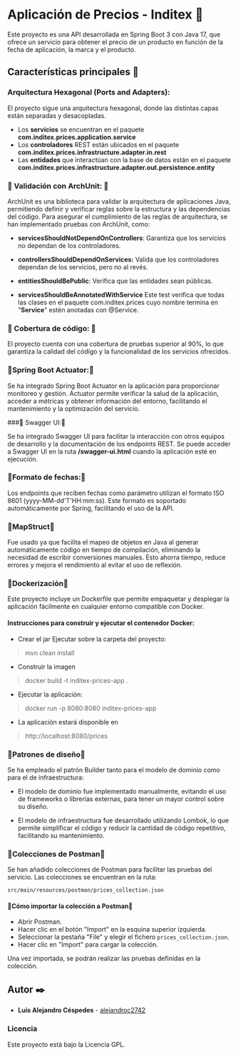 # Aplicación de Precios - Inditex 📢
Este proyecto es una API desarrollada en Spring Boot 3 con Java 17, que ofrece un servicio para obtener el precio de un producto en función de la fecha de aplicación, la marca y el producto.

## Características principales 🚀
### Arquitectura Hexagonal (Ports and Adapters): 

El proyecto sigue una arquitectura hexagonal, donde las distintas capas están separadas y desacopladas.
- Los **servicios** se encuentran en el paquete **com.inditex.prices.application.service**
- Los **controladores** REST están ubicados en el paquete **com.inditex.prices.infrastructure.adapter.in.rest**
- Las **entidades** que interactúan con la base de datos están en el paquete **com.inditex.prices.infrastructure.adapter.out.persistence.entity**

### 🚀 Validación con ArchUnit: 🚀
ArchUnit es una biblioteca para validar la arquitectura de aplicaciones Java, permitiendo definir y verificar reglas sobre la estructura y las dependencias del código.
Para asegurar el cumplimiento de las reglas de arquitectura, se han implementado pruebas con ArchUnit, como:
- **servicesShouldNotDependOnControllers**: Garantiza que los servicios no dependan de los controladores.
- **controllersShouldDependOnServices:** Valida que los controladores dependan de los servicios, pero no al revés.
- **entitiesShouldBePublic**: Verifica que las entidades sean públicas.

- **servicesShouldBeAnnotatedWithService**
Este test verifica que todas las clases en el paquete com.inditex.prices cuyo nombre termina en "**Service**" estén anotadas con @Service.


### 🚀 Cobertura de código: 🚀

El proyecto cuenta con una cobertura de pruebas superior al 90%, lo que garantiza la calidad del código y la funcionalidad de los servicios ofrecidos.


### 🚀Spring Boot Actuator:🚀

Se ha integrado Spring Boot Actuator en la aplicación para proporcionar monitoreo y gestión. Actuator permite verificar la salud de la aplicación, acceder a métricas y obtener información del entorno, facilitando el mantenimiento y la optimización del servicio.


###🚀 Swagger UI:🚀

Se ha integrado Swagger UI para facilitar la interacción con otros equipos de desarrollo y la documentación de los endpoints REST.
Se puede acceder a Swagger UI en la ruta **/swagger-ui.html** cuando la aplicación esté en ejecución.
### 🚀Formato de fechas:🚀

Los endpoints que reciben fechas como parámetro utilizan el formato ISO 8601 (yyyy-MM-dd'T'HH:mm:ss). Este formato es soportado automáticamente por Spring, facilitando el uso de la API.

### 🚀MapStruct🚀 
Fue usado ya que facilita el mapeo de objetos en Java al generar automáticamente código en tiempo de compilación, eliminando la necesidad de escribir conversiones manuales. Esto ahorra tiempo, reduce errores y mejora el rendimiento al evitar el uso de reflexión.

### 🔩Dockerización🔩
Este proyecto incluye un Dockerfile que permite empaquetar y desplegar la aplicación fácilmente en cualquier entorno compatible con Docker.


#### Instrucciones para construir y ejecutar el contenedor Docker:

 - Crear el jar
 Ejecutar sobre la carpeta del proyecto:

> mvn clean install

 - Construir la imagen

> docker build -t inditex-prices-app .
 - Ejecutar la aplicación:
> docker run -p 8080:8080 inditex-prices-app
 - La aplicación estará disponible en 
> http://localhost:8080/prices
### 🔩Patrones de diseño🔩
Se ha empleado el patrón Builder tanto para el modelo de dominio como para el de infraestructura:

- El modelo de dominio fue implementado manualmente, evitando el uso de frameworks o librerías externas, para tener un mayor control sobre su diseño.

- El modelo de infraestructura fue desarrollado utilizando Lombok, lo que permite simplificar el código y reducir la cantidad de código repetitivo, facilitando su mantenimiento.

### 🔩Colecciones de Postman🔩

Se han añadido colecciones de Postman para facilitar las pruebas del servicio. Las colecciones se encuentran en la ruta:

    src/main/resources/postman/prices_collection.json


#### 🔩Cómo importar la colección a Postman🔩

- Abrir Postman.
- Hacer clic en el botón "Import" en la esquina superior izquierda.
- Seleccionar la pestaña "File" y elegir el fichero `prices_collection.json`.
- Hacer clic en "Import" para cargar la colección.

Una vez importada, se podrán realizar las pruebas definidas en la colección.

## Autor ✒️


* **Luis Alejandro Céspedes**  - [alejandroc2742](https://github.com/alejandroc2742/)

### Licencia
Este proyecto está bajo la Licencia GPL.
